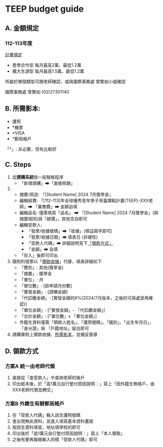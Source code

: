# TEEP budget guide
## A. 金額規定
### 112-113年度
[計畫規定](https://drive.google.com/file/d/1nxcy5cfNus45UxBikj_lhvCKX-Me4uFi/view?usp=drive_link)
-  產學合作型
每月最高2萬，最低1.2萬
- 擴大生源型
每月最高1.5萬，最低1.2萬

所屬於哪個類型可跟老師確認，或與國際事務處 曾繁如小姐確認

國際事務處
曾繁如
(02)27301140


## B. 所需影本:
- 護照
- *機票
- *VISA
- *郵局帳戶

「*」: 非必要，但有比較好

## C. Steps
1. 從**請購系統**按一般報帳程序
    -  「新增請購」⮕「直接核銷」 
2. - 摘要/用途: 「[Student Name] 2024 7月獎學金」 
    - 編輯經費: 「[112-113]年全球優秀青年學子來臺蹲點計畫(TEEP)-XXX老師」⮕ 「業務費」⮕ 金額自填
    - 編輯品名: 僅需填寫「品名」 ⮕ 「[Student Name] 2024 7月獎學金」(與摘要相同)與「總價」，其他空白即可
    - 編輯受款人: 
        - 「發票/收據號碼」⮕「收據」(填這兩字即可)
        - 「發票/收據日期」⮕ 填表日 (非硬性)
        - 「受款人代碼」⮕ 詳細說明見下[「領款方式」](#領款方式)	
        - 「金額」⮕ 自填
    - 「存入」後即可印出
3. 隨附的發票以「[領款收據](https://www.accounting.ntust.edu.tw/p/405-1067-30671,c117.php?Lang=zh-tw)」代替，填表詳細如下
    - 「費別」: 其他(獎學金)
    - 「摘要」: 獎學金 
    - 「單位」: 月 
    - 「單位數」: [欲申請月份數] 
    - 「實發金額」: [請購金額]
    - 「代扣繳金額」: [實發金額的6%(2024/7月版本，之後的可與處室再確認)] 
    - 「單位金額」: [「實發金額」- 「代扣繳金額」] 
    -  「合計金額」: [「單位數」x 「單位金額」]
    - 外籍生資料僅需「領款人姓名」、「護照號碼」、「國別」、「出生年月日」，「身分證」與 「戶籍地址」留白即可
4. 請購單附上領款收據、[所需影本](#A-所需影本)，並備妥簽章

## D. 領款方式
### 方案A 統一由老師代領
1. 直接從「查受款人」中查詢老師的帳戶
2. 印出紙本後，於「逾1萬元自行墊付原因說明：」寫上「因外籍生無帳戶，由XXX老師代領並轉交」
### 方案B 外籍生有辦郵局帳戶
1. 在「受款人代碼」輸入該生護照號碼
2. 會出現無此資料，並進入填寫基本資料畫面
3. 按該生資料填寫，地址填學校的即可
4. 印出後於「逾1萬元自行墊付原因說明：」寫上「本人領取」
5. 之後有要再報帳輸入同樣「受款人代碼」即可


